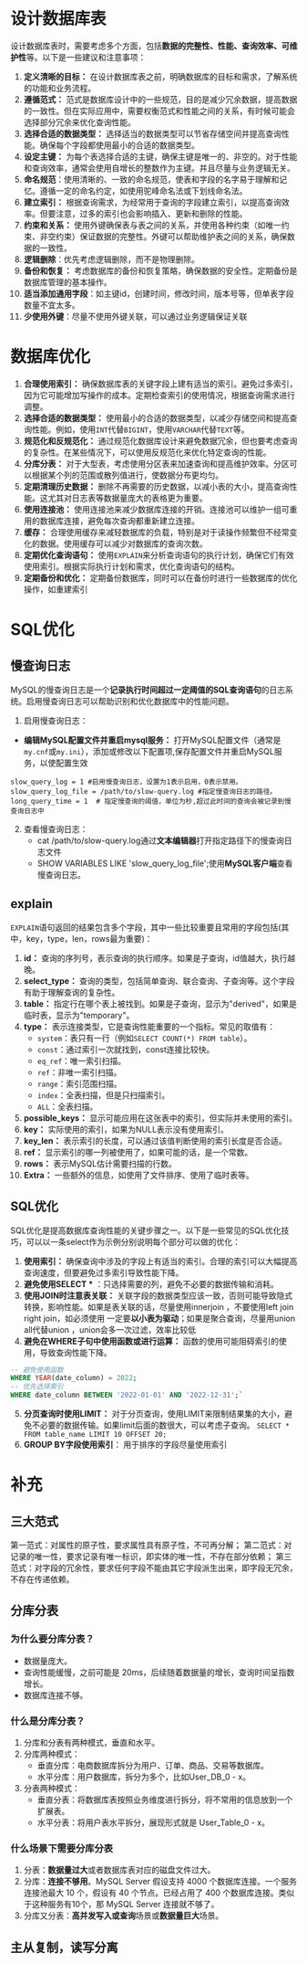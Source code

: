 # 设计数据库表
设计数据库表时，需要考虑多个方面，包括**数据的完整性、性能、查询效率、可维护性**等。以下是一些建议和注意事项：
1. **定义清晰的目标：** 在设计数据库表之前，明确数据库的目标和需求，了解系统的功能和业务流程。
2. **遵循范式：** 范式是数据库设计中的一些规范，目的是减少冗余数据，提高数据的一致性。但在实际应用中，需要权衡范式和性能之间的关系，有时候可能会选择部分冗余来优化查询性能。
3. **选择合适的数据类型：** 选择适当的数据类型可以节省存储空间并提高查询性能。确保每个字段都使用最小的合适的数据类型。
4. **设定主键：** 为每个表选择合适的主键，确保主键是唯一的、非空的。对于性能和查询效率，通常会使用自增长的整数作为主键。并且尽量与业务逻辑无关。
5. **命名规范**：使用清晰的、一致的命名规范，使表和字段的名字易于理解和记忆。遵循一定的命名约定，如使用驼峰命名法或下划线命名法。
6. **建立索引：** 根据查询需求，为经常用于查询的字段建立索引，以提高查询效率。但要注意，过多的索引也会影响插入、更新和删除的性能。
7. **约束和关系：** 使用外键确保表与表之间的关系，并使用各种约束（如唯一约束、非空约束）保证数据的完整性。外键可以帮助维护表之间的关系，确保数据的一致性。
8. **逻辑删除**：优先考虑逻辑删除，而不是物理删除。
9. **备份和恢复：** 考虑数据库的备份和恢复策略，确保数据的安全性。定期备份是数据库管理的基本操作。
10. **适当添加通用字段**：如主键id，创建时间，修改时间，版本号等，但单表字段数量不宜太多。
11. **少使用外键**：尽量不使用外键关联，可以通过业务逻辑保证关联
# 数据库优化
1. **合理使用索引：** 确保数据库表的关键字段上建有适当的索引。避免过多索引，因为它可能增加写操作的成本。定期检查索引的使用情况，根据查询需求进行调整。
2. **选择合适的数据类型：** 使用最小的合适的数据类型，以减少存储空间和提高查询性能。例如，使用`INT`代替`BIGINT`，使用`VARCHAR`代替`TEXT`等。
3. **规范化和反规范化：** 通过规范化数据库设计来避免数据冗余，但也要考虑查询的复杂性。在某些情况下，可以使用反规范化来优化特定查询的性能。
4. **分库分表：** 对于大型表，考虑使用分区表来加速查询和提高维护效率。分区可以根据某个列的范围或散列值进行，使数据分布更均匀。
5. **定期清理历史数据：** 删除不再需要的历史数据，以减小表的大小，提高查询性能。这尤其对日志表等数据量庞大的表格更为重要。
6. **使用连接池：** 使用连接池来减少数据库连接的开销。连接池可以维护一组可重用的数据库连接，避免每次查询都重新建立连接。
7. **缓存：** 合理使用缓存来减轻数据库的负载，特别是对于读操作频繁但不经常变化的数据。使用缓存可以减少对数据库的查询次数。
8. **定期优化查询语句：** 使用`EXPLAIN`来分析查询语句的执行计划，确保它们有效使用索引。根据实际执行计划和需求，优化查询语句的结构。
9. **定期备份和优化：** 定期备份数据库，同时可以在备份时进行一些数据库的优化操作，如重建索引
# SQL优化
## 慢查询日志
MySQL的慢查询日志是一个**记录执行时间超过一定阈值的SQL查询语句**的日志系统。启用慢查询日志可以帮助识别和优化数据库中的性能问题。
1. 启用慢查询日志：
- **编辑MySQL配置文件并重启mysql服务：** 打开MySQL配置文件（通常是`my.cnf`或`my.ini`），添加或修改以下配置项,保存配置文件并重启MySQL服务，以使配置生效
 ```
slow_query_log = 1 #启用慢查询日志，设置为1表示启用，0表示禁用。
slow_query_log_file = /path/to/slow-query.log #指定慢查询日志的路径。
long_query_time = 1  # 指定慢查询的阈值，单位为秒,超过此时间的查询会被记录到慢查询日志中
```
2. 查看慢查询日志：
	- cat /path/to/slow-query.log通过**文本编辑器**打开指定路径下的慢查询日志文件
	- SHOW VARIABLES LIKE 'slow_query_log_file';使用**MySQL客户端**查看慢查询日志。
## explain
`EXPLAIN`语句返回的结果包含多个字段，其中一些比较重要且常用的字段包括(其中，key，type，len，rows最为重要)：
1. **id：** 查询的序列号，表示查询的执行顺序。如果是子查询，id值越大，执行越晚。
2. **select_type：** 查询的类型，包括简单查询、联合查询、子查询等。这个字段有助于理解查询的复杂性。
3. **table：** 指定行在哪个表上被找到。如果是子查询，显示为"derived"，如果是临时表，显示为"temporary"。
4. **type：** 表示连接类型，它是查询性能重要的一个指标。常见的取值有：
    - `system`：表只有一行（例如`SELECT COUNT(*) FROM table`）。
    - `const`：通过索引一次就找到，const连接比较快。
    - `eq_ref`：唯一索引扫描。
    - `ref`：非唯一索引扫描。
    - `range`：索引范围扫描。
    - `index`：全表扫描，但是只扫描索引。
    - `ALL`：全表扫描。
5. **possible_keys：** 显示可能应用在这张表中的索引，但实际并未使用的索引。
6. **key：** 实际使用的索引，如果为NULL表示没有使用索引。
7. **key_len：** 表示索引的长度，可以通过该值判断使用的索引长度是否合适。
8. **ref：** 显示索引的哪一列被使用了，如果可能的话，是一个常数。
9. **rows：** 表示MySQL估计需要扫描的行数。
10. **Extra：** 一些额外的信息，如使用了文件排序、使用了临时表等。
## SQL优化
SQL优化是提高数据库查询性能的关键步骤之一。以下是一些常见的SQL优化技巧，可以以一条select作为示例分别说明每个部分可以做的优化：
1. **使用索引：** 确保查询中涉及的字段上有适当的索引。合理的索引可以大幅提高查询速度，但要避免过多索引导致性能下降。
2. **避免使用SELECT \*** ：只选择需要的列，避免不必要的数据传输和消耗。
3. **使用JOIN时注意表关联：** 关联字段的数据类型应该一致，否则可能导致隐式转换，影响性能。如果是表关联的话，尽量使用innerjoin ，不要使用left join right join，如必须使用 一定要**以小表为驱动**；如果是聚合查询，尽量用union all代替union ，union会多一次过滤，效率比较低
4. **避免在WHERE子句中使用函数或进行运算：** 函数的使用可能阻碍索引的使用，导致查询性能下降。
```SQL
-- 避免使用函数 
WHERE YEAR(date_column) = 2022;  
-- 优先选择索引 
WHERE date_column BETWEEN '2022-01-01' AND '2022-12-31';`
```
5. **分页查询时使用LIMIT：** 对于分页查询，使用LIMIT来限制结果集的大小，避免不必要的数据传输。如果limit后面的数很大，可以考虑子查询。
    `SELECT * FROM table_name LIMIT 10 OFFSET 20;`
6. **GROUP BY字段使用索引**： 用于排序的字段尽量使用索引
# 补充
## 三大范式
第一范式：对属性的原子性，要求属性具有原子性，不可再分解；
第二范式：对记录的唯一性，要求记录有唯一标识，即实体的唯一性，不存在部分依赖；
第三范式：对字段的冗余性，要求任何字段不能由其它字段派生出来，即字段无冗余，不存在传递依赖。
## 分库分表
### 为什么要分库分表？
- 数据量庞大。
- 查询性能缓慢，之前可能是 20ms，后续随着数据量的增长，查询时间呈指数增长。
- 数据库连接不够。
### 什么是分库分表？
1. 分库和分表有两种模式，垂直和水平。
2. 分库两种模式：
	- 垂直分库：电商数据库拆分为用户、订单、商品、交易等数据库。
	- 水平分库：用户数据库，拆分为多个，比如User_DB_0 - x。
3. 分表两种模式：
	- 垂直分表：将数据库表按照业务维度进行拆分，将不常用的信息放到一个扩展表。
	- 水平分表：将用户表水平拆分，展现形式就是 User_Table_0 - x。
### 什么场景下需要分库分表
1. 分表：**数据量过大**或者数据库表对应的磁盘文件过大。
2. 分库：**连接不够用**。MySQL Server 假设支持 4000 个数据库连接。一个服务连接池最大 10 个，假设有 40 个节点。已经占用了 400 个数据库连接。类似于这种服务有10个，那 MySQL Server 连接就不够了。
3. 分库又分表：**高并发写入或查询**场景或**数据量巨大**场景。
## 主从复制，读写分离